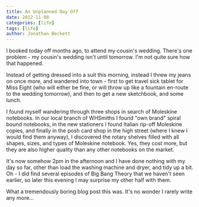 ```yaml
---
title: An Unplanned Day Off
date: 2012-11-08
categories: [life]
tags: [life]
author: Jonathan Beckett
---
```


I booked today off months ago, to attend my cousin's wedding. There's one problem - my cousin's wedding isn't until tomorrow. I'm not quite sure how that happened.

Instead of getting dressed into a suit this morning, instead I threw my jeans on once more, and wandered into town - first to get travel sick tablet for Miss Eight (who will either be fine, or will throw up like a fountain en-route to the wedding tomorrow), and then to get a new sketchbook, and some lunch.

I found myself wandering through three shops in search of Moleskine notebooks. In our local branch of WHSmiths I found "own brand" spiral bound notebooks, in the new stationers I found Italian rip-off Moleskine copies, and finally in the posh card shop in the high street (where I knew I would find them anyway), I discovered the rotary shelves filled with all shapes, sizes, and types of Moleskine notebook. Yes, they cost more, but they are also higher quality than any other notebooks on the market.

It's now somehow 2pm in the afternoon and I have done nothing with my day so far, other than load the washing machine and dryer, and tidy up a bit. Oh - I did find several episodes of Big Bang Theory that we haven't seen earlier, so later this evening I may surprise my other half with them.

What a tremendously boring blog post this was. It's no wonder I rarely write any more...